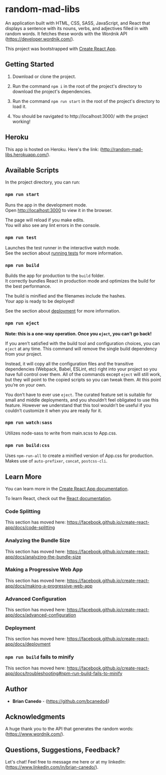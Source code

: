 # random-mad-libs

An application built with HTML, CSS, SASS, JavaScript, and React that displays a sentence with its nouns, verbs, and adjectives filled in with random words. It fetches these words with the Wordnik API (https://developer.wordnik.com/).   

This project was bootstrapped with [Create React App](https://github.com/facebook/create-react-app).

## Getting Started

1. Download or clone the project.

2. Run the command ```npm i``` in the root of the project's directory to download the project's dependencies.

3. Run the command ```npm run start``` in the root of the project's directory to load it. 

4. You should be navigated to http://localhost:3000/ with the project working!

## Heroku

This app is hosted on Heroku. Here's the link: (http://random-mad-libs.herokuapp.com/).

## Available Scripts

In the project directory, you can run:

### `npm run start`

Runs the app in the development mode.<br />
Open [http://localhost:3000](http://localhost:3000) to view it in the browser.

The page will reload if you make edits.<br />
You will also see any lint errors in the console.

### `npm run test`

Launches the test runner in the interactive watch mode.<br />
See the section about [running tests](https://facebook.github.io/create-react-app/docs/running-tests) for more information.

### `npm run build`

Builds the app for production to the `build` folder.<br />
It correctly bundles React in production mode and optimizes the build for the best performance.

The build is minified and the filenames include the hashes.<br />
Your app is ready to be deployed!

See the section about [deployment](https://facebook.github.io/create-react-app/docs/deployment) for more information.

### `npm run eject`

**Note: this is a one-way operation. Once you `eject`, you can’t go back!**

If you aren’t satisfied with the build tool and configuration choices, you can `eject` at any time. This command will remove the single build dependency from your project.

Instead, it will copy all the configuration files and the transitive dependencies (Webpack, Babel, ESLint, etc) right into your project so you have full control over them. All of the commands except `eject` will still work, but they will point to the copied scripts so you can tweak them. At this point you’re on your own.

You don’t have to ever use `eject`. The curated feature set is suitable for small and middle deployments, and you shouldn’t feel obligated to use this feature. However we understand that this tool wouldn’t be useful if you couldn’t customize it when you are ready for it.

### `npm run watch:sass`

Utilizes node-sass to write from main.scss to App.css.

### `npm run build:css`

Uses `npm-run-all` to create a minified version of App.css for production. Makes use of 
`auto-prefixer`, `concat`, `postcss-cli`.

## Learn More

You can learn more in the [Create React App documentation](https://facebook.github.io/create-react-app/docs/getting-started).

To learn React, check out the [React documentation](https://reactjs.org/).

### Code Splitting

This section has moved here: https://facebook.github.io/create-react-app/docs/code-splitting

### Analyzing the Bundle Size

This section has moved here: https://facebook.github.io/create-react-app/docs/analyzing-the-bundle-size

### Making a Progressive Web App

This section has moved here: https://facebook.github.io/create-react-app/docs/making-a-progressive-web-app

### Advanced Configuration

This section has moved here: https://facebook.github.io/create-react-app/docs/advanced-configuration

### Deployment

This section has moved here: https://facebook.github.io/create-react-app/docs/deployment

### `npm run build` fails to minify

This section has moved here: https://facebook.github.io/create-react-app/docs/troubleshooting#npm-run-build-fails-to-minify

## Author

* **Brian Canedo** - (https://github.com/bcanedo4)

## Acknowledgments 

A huge thank you to the API that generates the random words: (https://www.wordnik.com/). 

## Questions, Suggestions, Feedback? 

Let's chat! Feel free to message me here or at my linkedIn: (https://www.linkedin.com/in/brian-canedo/).
